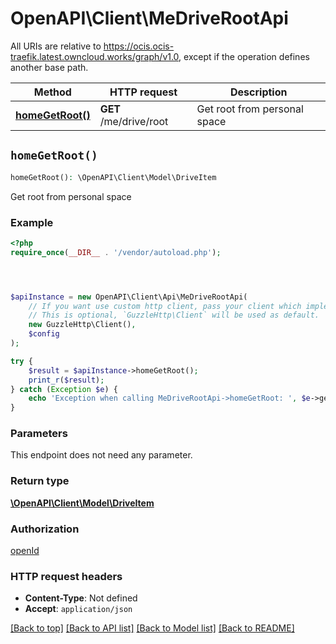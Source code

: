 # OpenAPI\Client\MeDriveRootApi

All URIs are relative to https://ocis.ocis-traefik.latest.owncloud.works/graph/v1.0, except if the operation defines another base path.

| Method | HTTP request | Description |
| ------------- | ------------- | ------------- |
| [**homeGetRoot()**](MeDriveRootApi.md#homeGetRoot) | **GET** /me/drive/root | Get root from personal space |


## `homeGetRoot()`

```php
homeGetRoot(): \OpenAPI\Client\Model\DriveItem
```

Get root from personal space

### Example

```php
<?php
require_once(__DIR__ . '/vendor/autoload.php');




$apiInstance = new OpenAPI\Client\Api\MeDriveRootApi(
    // If you want use custom http client, pass your client which implements `GuzzleHttp\ClientInterface`.
    // This is optional, `GuzzleHttp\Client` will be used as default.
    new GuzzleHttp\Client(),
    $config
);

try {
    $result = $apiInstance->homeGetRoot();
    print_r($result);
} catch (Exception $e) {
    echo 'Exception when calling MeDriveRootApi->homeGetRoot: ', $e->getMessage(), PHP_EOL;
}
```

### Parameters

This endpoint does not need any parameter.

### Return type

[**\OpenAPI\Client\Model\DriveItem**](../Model/DriveItem.md)

### Authorization

[openId](../../README.md#openId)

### HTTP request headers

- **Content-Type**: Not defined
- **Accept**: `application/json`

[[Back to top]](#) [[Back to API list]](../../README.md#endpoints)
[[Back to Model list]](../../README.md#models)
[[Back to README]](../../README.md)
